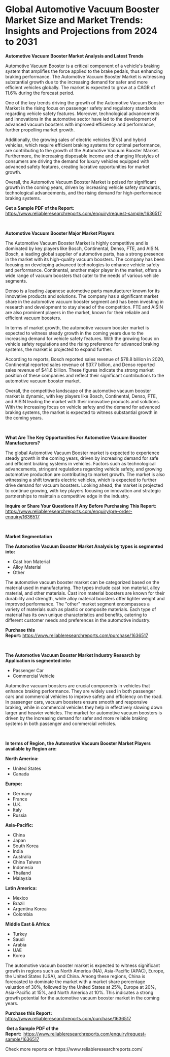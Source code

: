 <p><h1>Global Automotive Vacuum Booster Market Size and Market Trends: Insights and Projections from 2024 to 2031</h1></p><p><strong>Automotive Vacuum Booster Market Analysis and Latest Trends</strong></p>
<p><p>Automotive Vacuum Booster is a critical component of a vehicle's braking system that amplifies the force applied to the brake pedals, thus enhancing braking performance. The Automotive Vacuum Booster Market is witnessing substantial growth due to the increasing demand for safer and more efficient vehicles globally. The market is expected to grow at a CAGR of 11.6% during the forecast period.</p><p>One of the key trends driving the growth of the Automotive Vacuum Booster Market is the rising focus on passenger safety and regulatory standards regarding vehicle safety features. Moreover, technological advancements and innovations in the automotive sector have led to the development of advanced vacuum boosters with improved efficiency and performance, further propelling market growth.</p><p>Additionally, the growing sales of electric vehicles (EVs) and hybrid vehicles, which require efficient braking systems for optimal performance, are contributing to the growth of the Automotive Vacuum Booster Market. Furthermore, the increasing disposable income and changing lifestyles of consumers are driving the demand for luxury vehicles equipped with advanced safety features, creating lucrative opportunities for market growth.</p><p>Overall, the Automotive Vacuum Booster Market is poised for significant growth in the coming years, driven by increasing vehicle safety standards, technological advancements, and the rising demand for high-performance braking systems.</p></p>
<p><strong>Get a Sample PDF of the Report:&nbsp;</strong> <a href="https://www.reliableresearchreports.com/enquiry/request-sample/1636517">https://www.reliableresearchreports.com/enquiry/request-sample/1636517</a></p>
<p>&nbsp;</p>
<p><strong>Automotive Vacuum Booster Major Market Players</strong></p>
<p><p>The Automotive Vacuum Booster Market is highly competitive and is dominated by key players like Bosch, Continental, Denso, FTE, and AISIN. Bosch, a leading global supplier of automotive parts, has a strong presence in the market with its high-quality vacuum boosters. The company has been focusing on developing advanced technologies to enhance vehicle safety and performance. Continental, another major player in the market, offers a wide range of vacuum boosters that cater to the needs of various vehicle segments.</p><p>Denso is a leading Japanese automotive parts manufacturer known for its innovative products and solutions. The company has a significant market share in the automotive vacuum booster segment and has been investing in research and development to stay ahead of the competition. FTE and AISIN are also prominent players in the market, known for their reliable and efficient vacuum boosters.</p><p>In terms of market growth, the automotive vacuum booster market is expected to witness steady growth in the coming years due to the increasing demand for vehicle safety features. With the growing focus on vehicle safety regulations and the rising preference for advanced braking systems, the market is projected to expand further.</p><p>According to reports, Bosch reported sales revenue of $78.8 billion in 2020, Continental reported sales revenue of $37.7 billion, and Denso reported sales revenue of $41.6 billion. These figures indicate the strong market position of these companies and reflect their significant contributions to the automotive vacuum booster market.</p><p>Overall, the competitive landscape of the automotive vacuum booster market is dynamic, with key players like Bosch, Continental, Denso, FTE, and AISIN leading the market with their innovative products and solutions. With the increasing focus on vehicle safety and the demand for advanced braking systems, the market is expected to witness substantial growth in the coming years.</p></p>
<p>&nbsp;</p>
<p><strong>What Are The Key Opportunities For Automotive Vacuum Booster Manufacturers?</strong></p>
<p><p>The global Automotive Vacuum Booster market is expected to experience steady growth in the coming years, driven by increasing demand for safe and efficient braking systems in vehicles. Factors such as technological advancements, stringent regulations regarding vehicle safety, and growing automotive production are contributing to market growth. The market is also witnessing a shift towards electric vehicles, which is expected to further drive demand for vacuum boosters. Looking ahead, the market is projected to continue growing, with key players focusing on innovation and strategic partnerships to maintain a competitive edge in the industry.</p></p>
<p><strong>Inquire or Share Your Questions If Any Before Purchasing This Report:</strong> <a href="https://www.reliableresearchreports.com/enquiry/pre-order-enquiry/1636517">https://www.reliableresearchreports.com/enquiry/pre-order-enquiry/1636517</a></p>
<p>&nbsp;</p>
<p><strong>Market Segmentation</strong></p>
<p><strong>The Automotive Vacuum Booster Market Analysis by types is segmented into:</strong></p>
<p><ul><li>Cast Iron Material</li><li>Alloy Material</li><li>Other</li></ul></p>
<p><p>The automotive vacuum booster market can be categorized based on the material used in manufacturing. The types include cast iron material, alloy material, and other materials. Cast iron material boosters are known for their durability and strength, while alloy material boosters offer lighter weight and improved performance. The "other" market segment encompasses a variety of materials such as plastic or composite materials. Each type of material has its own unique characteristics and benefits, catering to different customer needs and preferences in the automotive industry.</p></p>
<p><strong>Purchase this Report:&nbsp;</strong><a href="https://www.reliableresearchreports.com/purchase/1636517">https://www.reliableresearchreports.com/purchase/1636517</a></p>
<p>&nbsp;</p>
<p><strong>The Automotive Vacuum Booster Market Industry Research by Application is segmented into:</strong></p>
<p><ul><li>Passenger Car</li><li>Commercial Vehicle</li></ul></p>
<p><p>Automotive vacuum boosters are crucial components in vehicles that enhance braking performance. They are widely used in both passenger cars and commercial vehicles to improve safety and efficiency on the road. In passenger cars, vacuum boosters ensure smooth and responsive braking, while in commercial vehicles they help in effectively slowing down larger and heavier vehicles. The market for automotive vacuum boosters is driven by the increasing demand for safer and more reliable braking systems in both passenger and commercial vehicles.</p></p>
<p>&nbsp;</p>
<p><strong>In terms of Region, the Automotive Vacuum Booster Market Players available by Region are:</strong></p>
<p>
    <p> <strong> North America: </strong>
        <ul>
            <li>United States</li>
            <li>Canada</li>
        </ul>
        </p> 
    <p> <strong> Europe: </strong>
        <ul>
            <li>Germany</li>
            <li>France</li>
            <li>U.K.</li>
            <li>Italy</li>
            <li>Russia</li>
        </ul>
        </p> 
    <p> <strong> Asia-Pacific: </strong>
        <ul>
            <li>China</li>
            <li>Japan</li>
            <li>South Korea</li>
            <li>India</li>
            <li>Australia</li>
            <li>China Taiwan</li>
            <li>Indonesia</li>
            <li>Thailand</li>
            <li>Malaysia</li>
        </ul>
        </p> 
    <p> <strong> Latin America: </strong>
        <ul>
            <li>Mexico</li>
            <li>Brazil</li>
            <li>Argentina Korea</li>
            <li>Colombia</li>
        </ul>
        </p> 
    <p> <strong> Middle East & Africa: </strong>
        <ul>
            <li>Turkey</li>
            <li>Saudi</li>
            <li>Arabia</li>
            <li>UAE</li>
            <li>Korea</li>
        </ul>
    </p>
    </p>
<p><p>The automotive vacuum booster market is expected to witness significant growth in regions such as North America (NA), Asia-Pacific (APAC), Europe, the United States (USA), and China. Among these regions, China is forecasted to dominate the market with a market share percentage valuation of 30%, followed by the United States at 25%, Europe at 20%, Asia-Pacific at 15%, and North America at 10%. This indicates a strong growth potential for the automotive vacuum booster market in the coming years.</p></p>
<p><strong>Purchase this Report: </strong><a href="https://www.reliableresearchreports.com/purchase/1636517">https://www.reliableresearchreports.com/purchase/1636517</a></p>
<p>&nbsp;<strong>Get a Sample PDF of the Report:&nbsp;&nbsp;</strong><a href="https://www.reliableresearchreports.com/enquiry/request-sample/1636517">https://www.reliableresearchreports.com/enquiry/request-sample/1636517</a></p>
<p><strong></strong></p>
<p>Check more reports on https://www.reliableresearchreports.com/</p>